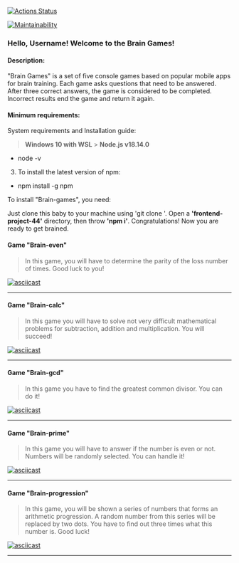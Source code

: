 [![Actions Status](https://github.com/DEKMag/frontend-project-44/workflows/hexlet-check/badge.svg)](https://github.com/DEKMag/frontend-project-44/actions)
<a href='https://codeclimate.com/github/DEKMag/frontend-project-44/maintainability'></a>

[![Maintainability](https://api.codeclimate.com/v1/badges/44d41e0b9fba765235fd/maintainability)](https://codeclimate.com/github/DEKMag/frontend-project-44/maintainability)

### Hello, Username! Welcome to the Brain Games!

#### Description:

"Brain Games" is a set of five console games based on popular mobile apps for brain training. Each game asks questions that need to be answered. After three correct answers, the game is considered to be completed. Incorrect results end the game and return it again.

#### Minimum requirements:

System requirements and Installation guide:

> **Windows 10 with WSL** > **Node.js v18.14.0**

- node -v

3. To install the latest version of npm:

- npm install -g npm

To install "Brain-games", you need:

Just clone this baby to your machine using 'git clone <url>'. Open a **'frontend-project-44'** directory, then throw **'npm i'**. Congratulations! Now you are ready to get brained.

#### Game "Brain-even"

> In this game, you will have to determine the parity of the loss number of times. Good luck to you!

[![asciicast](https://asciinema.org/a/yVKwcgUiRWo4ZggA3yM1tQQNC.svg)](https://asciinema.org/a/yVKwcgUiRWo4ZggA3yM1tQQNC)

---

#### Game "Brain-calc"

> In this game you will have to solve not very difficult mathematical problems for subtraction, addition and multiplication. You will succeed!

[![asciicast](https://asciinema.org/a/9P29unxmclyKTadJgmvMNC9z8.svg)](https://asciinema.org/a/9P29unxmclyKTadJgmvMNC9z8)

---

#### Game "Brain-gcd"

> In this game you have to find the greatest common divisor. You can do it!

[![asciicast](https://asciinema.org/a/7Ko88d0MVbMfGWCnNmpHuoJoU.svg)](https://asciinema.org/a/7Ko88d0MVbMfGWCnNmpHuoJoU)

---

#### Game "Brain-prime"

> In this game you will have to answer if the number is even or not. Numbers will be randomly selected. You can handle it!

[![asciicast](https://asciinema.org/a/g3Y4tUeRvHm6kspUwcG8uoR3b.svg)](https://asciinema.org/a/g3Y4tUeRvHm6kspUwcG8uoR3b)

---

#### Game "Brain-progression"

> In this game, you will be shown a series of numbers that forms an arithmetic progression. A random number from this series will be replaced by two dots. You have to find out three times what this number is. Good luck!

[![asciicast](https://asciinema.org/a/PnTzZQVEURMRB8cUIkukO8T8n.svg)](https://asciinema.org/a/PnTzZQVEURMRB8cUIkukO8T8n)

---
